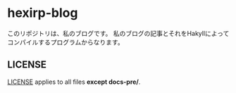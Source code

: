 # hexirp-blog

このリポジトリは、私のブログです。
私のブログの記事とそれをHakyllによってコンパイルするプログラムからなります。

## LICENSE

[LICENSE](LICENSE) applies to all files **except docs-pre/**.
